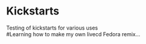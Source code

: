 # Kickstarts
Testing of kickstarts for various uses<br/>#Learning how to make my own livecd Fedora remix...
